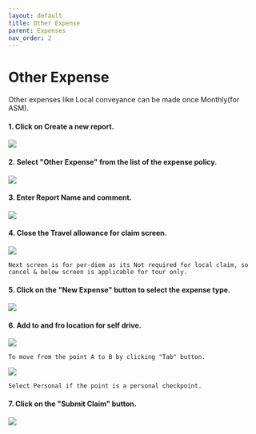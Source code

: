 ```yaml
---
layout: default
title: Other Expense
parent: Expenses 
nav_order: 2
---
```


# Other Expense

Other expenses like Local conveyance can be made once Monthly(for ASM).

#### 1. Click on Create a new report.

<img src="{{ site.url }}{{ site.baseurl }}\assets\images\expences\ot1.png"> 

#### 2. Select "Other Expense" from the list of the expense policy.

<img src="{{ site.url }}{{ site.baseurl }}\assets\images\expences\ot2.png"> 

#### 3. Enter Report Name and comment.

<img src="{{ site.url }}{{ site.baseurl }}\assets\images\expences\ot3.png"> 

#### 4. Close the Travel allowance for claim screen.

<img src="{{ site.url }}{{ site.baseurl }}\assets\images\expences\ot4.png"> 

```Next screen is for per-diem as its Not required for local claim, so cancel & below screen is applicable for tour only.```

#### 5. Click on the "New Expense" button to select the expense type.

<img src="{{ site.url }}{{ site.baseurl }}\assets\images\expences\ot5.png"> 

#### 6. Add to and fro location for self drive. 

<img src="{{ site.url }}{{ site.baseurl }}\assets\images\expences\ot6.png"> 

```To move from the point A to B by clicking "Tab" button.```

<img src="{{ site.url }}{{ site.baseurl }}\assets\images\expences\ot7.png"> 

```Select Personal if the point is a personal checkpoint.```

#### 7. Click on the "Submit Claim" button.

<img src="{{ site.url }}{{ site.baseurl }}\assets\images\expences\ot8.png"> 